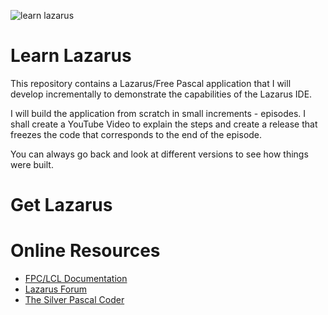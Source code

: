 
![learn lazarus](https://github.com/user-attachments/assets/218fee73-12a3-4cd1-9e91-01d733a09722)

# Learn Lazarus
This repository contains a Lazarus/Free Pascal application that I will develop incrementally to demonstrate the capabilities of the Lazarus IDE.

I will  build the application from scratch in small increments - episodes. I shall create a YouTube Video to explain the steps and create a release that freezes the code that corresponds to the end of the episode. 

You can always go back and look at different versions to see how things were built.

# Get Lazarus

# Online Resources
- [FPC/LCL Documentation](https://www.freepascal.org/docs.html)
- [Lazarus Forum](http://forum.lazarus.freepascal.org/index.php?action=forum)
- [The Silver Pascal Coder](https://www.youtube.com/@silvercoder70)
